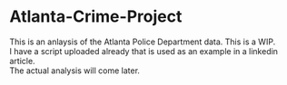 # Atlanta-Crime-Project
This is an anlaysis of the Atlanta Police Department data.  This is a WIP.  
I have a script uploaded already that is used as an example in a linkedin article.  
The actual analysis will come later.
